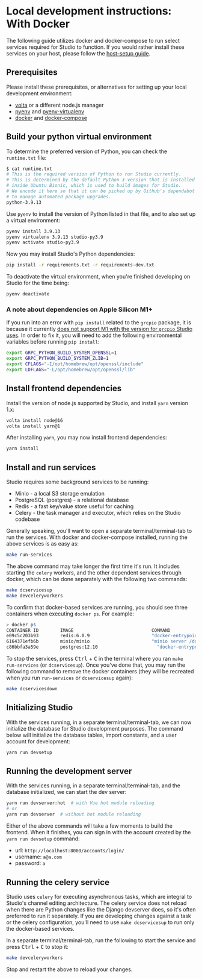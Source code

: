# Local development instructions: With Docker

The following guide utilizes docker and docker-compose to run select services required for Studio to function. If you would rather install these services on your host, please follow the [host-setup guide](./local_dev_host.md).

## Prerequisites
Please install these prerequisites, or alternatives for setting up your local development environment:
- [volta](https://docs.volta.sh/guide/getting-started) or a different node.js manager
- [pyenv](https://kolibri-dev.readthedocs.io/en/develop/howtos/installing_pyenv.html) and [pyenv-virtualenv](https://github.com/pyenv/pyenv-virtualenv#installation)
- [docker](https://docs.docker.com/install/) and [docker-compose](https://docs.docker.com/compose/install/)


## Build your python virtual environment
To determine the preferred version of Python, you can check the `runtime.txt` file:
```bash
$ cat runtime.txt
# This is the required version of Python to run Studio currently.
# This is determined by the default Python 3 version that is installed
# inside Ubuntu Bionic, which is used to build images for Studio.
# We encode it here so that it can be picked up by Github's dependabot
# to manage automated package upgrades.
python-3.9.13
```
Use `pyenv` to install the version of Python listed in that file, and to also set up a virtual environment:
```bash
pyenv install 3.9.13
pyenv virtualenv 3.9.13 studio-py3.9
pyenv activate studio-py3.9
```
Now you may install Studio's Python dependencies:
```bash
pip install -r requirements.txt -r requirements-dev.txt
```
To deactivate the virtual environment, when you're finished developing on Studio for the time being:
```bash
pyenv deactivate
```

### A note about dependencies on Apple Silicon M1+
If you run into an error with `pip install` related to the `grcpio` package, it is because it currently [does not support M1 with the version for `grcpio` Studio uses](https://github.com/grpc/grpc/issues/25082). In order to fix it, you will need to add the following environmental variables before running `pip install`:
```bash
export GRPC_PYTHON_BUILD_SYSTEM_OPENSSL=1
export GRPC_PYTHON_BUILD_SYSTEM_ZLIB=1
export CFLAGS="-I/opt/homebrew/opt/openssl/include"
export LDFLAGS="-L/opt/homebrew/opt/openssl/lib"
```

## Install frontend dependencies
Install the version of node.js supported by Studio, and install `yarn` version 1.x:
```bash
volta install node@16
volta install yarn@1
```
After installing `yarn`, you may now install frontend dependencies:
```bash
yarn install
```

## Install and run services

Studio requires some background services to be running:

* Minio - a local S3 storage emulation
* PostgreSQL (postgres) - a relational database
* Redis - a fast key/value store useful for caching
* Celery - the task manager and executor, which relies on the Studio codebase

Generally speaking, you'll want to open a separate terminal/terminal-tab to run the services. With docker and docker-compose installed, running the above services is as easy as:
```bash
make run-services
```

The above command may take longer the first time it's run. It includes starting the `celery` workers, and the other dependent services through docker, which can be done separately with the following two commands:

```bash
make dcservicesup
make devceleryworkers
```

To confirm that docker-based services are running, you should see three containers when executing `docker ps`. For example:

```bash
> docker ps
CONTAINER ID        IMAGE                             COMMAND                  CREATED             STATUS              PORTS                    NAMES
e09c5c203b93        redis:6.0.9                       "docker-entrypoint.s…"   51 seconds ago      Up 49 seconds       0.0.0.0:6379->6379/tcp   studio_vue-refactor_redis_1
6164371efb6b        minio/minio                       "minio server /data"     51 seconds ago      Up 49 seconds       0.0.0.0:9000->9000/tcp   studio_vue-refactor_minio_1
c86bbfa3a59e        postgres:12.10                      "docker-entrypoint.s…"   51 seconds ago      Up 49 seconds       0.0.0.0:5432->5432/tcp   studio_vue-refactor_postgres_1
```

To stop the services, press <kbd>Ctrl</kbd> + <kbd>C</kbd> in the terminal where you ran `make run-services` (or `dcservicesup`). Once you've done that, you may run the following command to remove the docker containers (they will be recreated when you run `run-services` or `dcservicesup` again):
```bash
make dcservicesdown
```

## Initializing Studio
With the services running, in a separate terminal/terminal-tab, we can now initialize the database for Studio development purposes. The command below will initialize the database tables, import constants, and a user account for development:
```bash
yarn run devsetup
```

## Running the development server
With the services running, in a separate terminal/terminal-tab, and the database initialized, we can start the dev server:
```bash
yarn run devserver:hot  # with Vue hot module reloading
# or
yarn run devserver  # without hot module reloading
```

Either of the above commands will take a few moments to build the frontend. When it finishes, you can sign in with the account created by the `yarn run devsetup` command:
- url: `http://localhost:8080/accounts/login/`
- username: `a@a.com`
- password: `a`

## Running the celery service
Studio uses `celery` for executing asynchronous tasks, which are integral to Studio's channel editing architecture. The celery service does not reload when there are Python changes like the Django devserver does, so it's often preferred to run it separately. If you are developing changes against a task or the celery configuration, you'll need to use `make dcservicesup` to run only the docker-based services.

In a separate terminal/terminal-tab, run the following to start the service and press <kbd>Ctrl</kbd> + <kbd>C</kbd> to stop it:
```bash
make devceleryworkers
```

Stop and restart the above to reload your changes.
